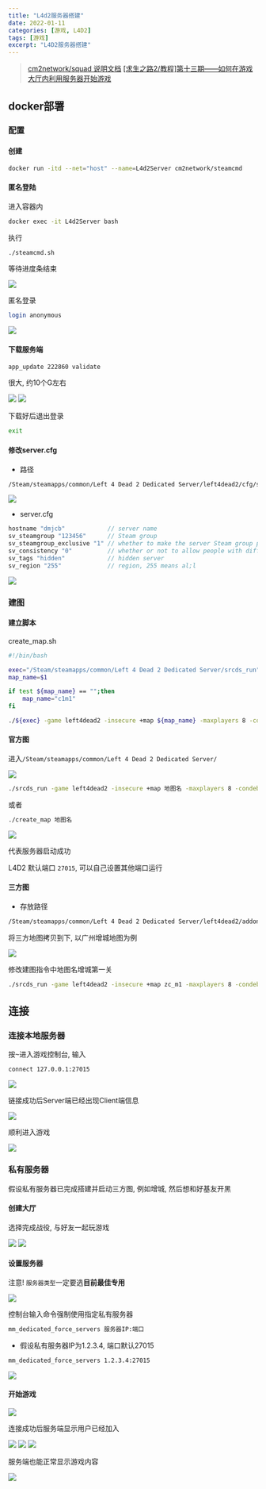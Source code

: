```yaml
---
title: "L4d2服务器搭建"
date: 2022-01-11
categories: [游戏, L4D2]
tags: [游戏]
excerpt: "L4D2服务器搭建"
---
```


> [cm2network/squad 说明文档](https://hub.docker.com/r/cm2network/squad/)
> [[求生之路2/教程]第十三期——如何在游戏大厅内利用服务器开始游戏](https://www.bilibili.com/video/BV1Ya411n7fT/?vd_source=d5f3e75e1bfdc1c3bb8859420f120bff)


## docker部署

### 配置

#### 创建

```sh
docker run -itd --net="host" --name=L4d2Server cm2network/steamcmd
```

#### 匿名登陆

进入容器内

```sh
docker exec -it L4d2Server bash
```

执行

```sh
./steamcmd.sh
```

等待进度条结束

![](/assets/image/20241110_125124.jpg)

匿名登录

```sh
login anonymous
```

![](/assets/image/20241110_125241.jpg)

#### 下载服务端

```sh
app_update 222860 validate
```

很大, 约10个G左右

![](/assets/image/20241110_125458.jpg)
![](/assets/image/20241110_130600.jpg)

下载好后退出登录

```sh
exit
```

#### 修改server.cfg

- 路径

```sh
/Steam/steamapps/common/Left 4 Dead 2 Dedicated Server/left4dead2/cfg/server.cfg
```

![](/assets/image/20241110_131901.jpg)

- server.cfg

```c
hostname "dmjcb"            // server name
sv_steamgroup "123456"      // Steam group
sv_steamgroup_exclusive "1" // whether to make the server Steam group private
sv_consistency "0"          // whether or not to allow people with different mods to enter the server
sv_tags "hidden"            // hidden server
sv_region "255"             // region, 255 means al;l
```

![](/assets/image/20241110_132103.jpg)

### 建图

#### 建立脚本

create_map.sh

```sh
#!/bin/bash

exec="/Steam/steamapps/common/Left 4 Dead 2 Dedicated Server/srcds_run"
map_name=$1

if test ${map_name} == "";then
    map_name="c1m1"
fi

./${exec} -game left4dead2 -insecure +map ${map_name} -maxplayers 8 -condebug +exec server.cfg -nomaster
```

#### 官方图

进入`/Steam/steamapps/common/Left 4 Dead 2 Dedicated Server/`

![](/assets/image/20241110_132423.jpg)

```sh
./srcds_run -game left4dead2 -insecure +map 地图名 -maxplayers 8 -condebug +exec server.cfg -nomaster
```

或者

```sh
./create_map 地图名
```

![](/assets/image/20241110_133005.jpg)

代表服务器启动成功

L4D2 默认端口 `27015`, 可以自己设置其他端口运行

#### 三方图

- 存放路径

```sh
/Steam/steamapps/common/Left 4 Dead 2 Dedicated Server/left4dead2/addons
```

将三方地图拷贝到下, 以广州增城地图为例

![](/assets/image/20241113_231058.jpg)

修改建图指令中地图名增城第一关

```sh
./srcds_run -game left4dead2 -insecure +map zc_m1 -maxplayers 8 -condebug +exec server.cfg -nomaster
```

## 连接

### 连接本地服务器

按<kbd>~</kbd>进入游戏控制台, 输入

```sh
connect 127.0.0.1:27015
```

![](/assets/image/20241110_133332.jpg)

链接成功后Server端已经出现Client端信息

![](/assets/image/20241110_133448.jpg)

顺利进入游戏

![](/assets/image/20241110_133459.jpg)

### 私有服务器

假设私有服务器已完成搭建并启动三方图, 例如增城, 然后想和好基友开黑

#### 创建大厅

选择完成战役, 与好友一起玩游戏

![](/assets/image/20241114_220928.jpg)
![](/assets/image/20241114_220946.jpg)

#### 设置服务器

注意! `服务器类型`一定要选**目前最佳专用**

![](/assets/image/20241114_221016.jpg)

控制台输入命令强制使用指定私有服务器

```sh
mm_dedicated_force_servers 服务器IP:端口
```

- 假设私有服务器IP为1.2.3.4, 端口默认27015

```sh
mm_dedicated_force_servers 1.2.3.4:27015
```

![](/assets/image/20241114_221116.jpg)

#### 开始游戏

![](/assets/image/20241114_221333.jpg)

连接成功后服务端显示用户已经加入

![](/assets/image/20241114_221404.jpg)
![](/assets/image/20241114_221411.jpg)
![](/assets/image/20241114_221443.jpg)

服务端也能正常显示游戏内容

![](/assets/image/20241114_221517.jpg)